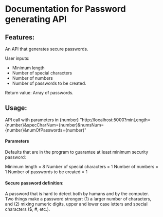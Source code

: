 # Documentation for Password generating API

## Features:

An API that generates secure passwords. 

User inputs:
- Minimum length
- Number of special characters
- Number of numbers
- Number of passwords to be created. 

Return value: Array of passwords.

## Usage:

API call with parameters in {number}
"http://localhost:5000?minLength={number}&specCharNum={number}&numsNum={number}&numOfPasswords={number}"


#### Parameters

Defaults that are in the program to guarantee at least minimum security password: 

Minimum length = 8
Number of special characters = 1
Number of numbers = 1
Number of passwords to be created = 1

#### Secure password definition:
A password that is hard to detect both by humans and by the computer. 
Two things make a password stronger: 
(1) a larger number of characters, and 
(2) mixing numeric digits, upper and lower case letters and special characters ($, #, etc.). 
